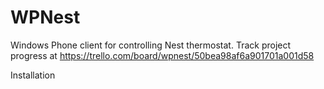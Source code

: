 WPNest
======

Windows Phone client for controlling Nest thermostat. 
Track project progress at https://trello.com/board/wpnest/50bea98af6a901701a001d58

Installation
